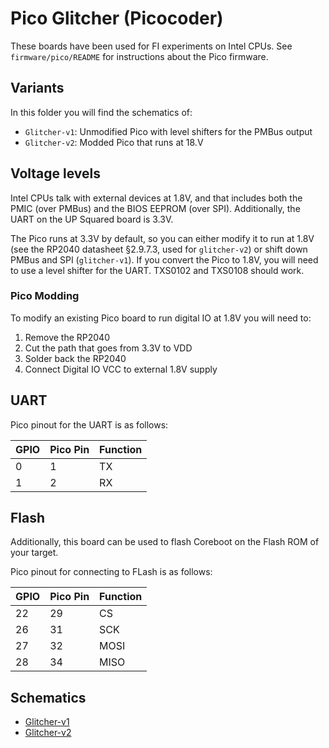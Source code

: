 # Pico Glitcher (Picocoder)

These boards have been used for FI experiments on Intel CPUs. See `firmware/pico/README`
for instructions about the Pico firmware.

## Variants

In this folder you will find the schematics of:

- `Glitcher-v1`: Unmodified Pico with level shifters for the PMBus output
- `Glitcher-v2`: Modded Pico that runs at 18.V

## Voltage levels

Intel CPUs talk with external devices at 1.8V, and that includes both the
PMIC (over PMBus) and the BIOS EEPROM (over SPI). Additionally, the UART on the
UP Squared board is 3.3V.

The Pico runs at 3.3V by default, so you can either modify it to run at 1.8V
(see the RP2040 datasheet §2.9.7.3, used for `glitcher-v2`) or shift down
PMBus and SPI (`glitcher-v1`). If you convert
the Pico to 1.8V, you will need to use a level shifter for the UART. TXS0102
and TXS0108 should work.

### Pico Modding

To modify an existing Pico board to run digital IO at 1.8V you will need to:

1. Remove the RP2040
2. Cut the path that goes from 3.3V to VDD
3. Solder back the RP2040
4. Connect Digital IO VCC to external 1.8V supply

## UART

Pico pinout for the UART is as follows:

| GPIO | Pico Pin | Function |
| ---- | -------- | -------- |
| 0    | 1        | TX       |
| 1    | 2        | RX       |

## Flash

Additionally, this board can be used to flash Coreboot on the Flash ROM of
your target.

Pico pinout for connecting to FLash is as follows:

| GPIO | Pico Pin | Function |
| ---- | -------- | -------- |
| 22   | 29       | CS       |
| 26   | 31       | SCK      |
| 27   | 32       | MOSI     |
| 28   | 34       | MISO     |

## Schematics

- [Glitcher-v1](glitcher-v1/schematic.pdf)
- [Glitcher-v2](glitcher-v2/glitcher-v2.pdf)
